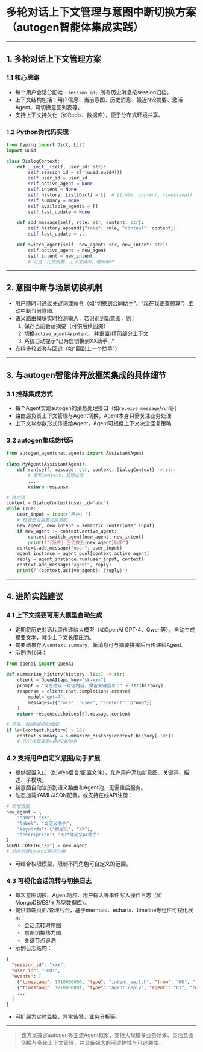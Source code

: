 # 多轮对话上下文管理与意图中断切换方案（autogen智能体集成实践）

---

## 1. 多轮对话上下文管理方案

### 1.1 核心思路
- 每个用户会话分配唯一`session_id`，所有历史消息按session归档。
- 上下文结构包括：用户信息、当前意图、历史消息、最近N轮摘要、激活Agent、可切换意图列表等。
- 支持上下文持久化（如Redis、数据库），便于分布式环境共享。

### 1.2 Python伪代码实现
```python
from typing import Dict, List
import uuid

class DialogContext:
    def __init__(self, user_id: str):
        self.session_id = str(uuid.uuid4())
        self.user_id = user_id
        self.active_agent = None
        self.intent = None
        self.history: List[Dict] = []  # [{role, content, timestamp}]
        self.summary = None
        self.available_agents = []
        self.last_update = None

    def add_message(self, role: str, content: str):
        self.history.append({"role": role, "content": content})
        self.last_update = ...

    def switch_agent(self, new_agent: str, new_intent: str):
        self.active_agent = new_agent
        self.intent = new_intent
        # 可选：历史摘要、上下文精简、通知用户
```

---

## 2. 意图中断与场景切换机制

- 用户随时可通过关键词或命令（如“切换到合同助手”、“现在我要查预算”）主动中断当前意图。
- 语义路由模块实时检测输入，若识别到新意图，则：
  1. 保存当前会话摘要（可供后续回溯）
  2. 切换`active_agent`与`intent`，并重置/精简部分上下文
  3. 系统自动提示“已为您切换到XX助手...”
- 支持多轮嵌套与回退（如“回到上一个助手”）

---

## 3. 与autogen智能体开放框架集成的具体细节

### 3.1 推荐集成方式
- 每个Agent实现autogen的消息处理接口（如`receive_message`/`run`等）
- 路由层负责上下文管理与Agent切换，Agent本身只需关注业务处理
- 上下文以参数形式传递给Agent，Agent可根据上下文决定回复策略

### 3.2 autogen集成伪代码
```python
from autogen_agentchat.agents import AssistantAgent

class MyAgent(AssistantAgent):
    def run(self, message: str, context: DialogContext) -> str:
        # 解析context，处理业务
        ...
        return response

# 路由层
context = DialogContext(user_id="abc")
while True:
    user_input = input("用户: ")
    # 检查是否需要切换意图
    new_agent, new_intent = semantic_router(user_input)
    if new_agent != context.active_agent:
        context.switch_agent(new_agent, new_intent)
        print(f"[系统] 已切换到{new_agent}助手")
    context.add_message("user", user_input)
    agent_instance = agent_pool[context.active_agent]
    reply = agent_instance.run(user_input, context)
    context.add_message("agent", reply)
    print(f"{context.active_agent}: {reply}")
```

---

## 4. 进阶实践建议

### 4.1 上下文摘要可用大模型自动生成
- 定期将历史对话片段传递给大模型（如OpenAI GPT-4、Qwen等），自动生成摘要文本，减少上下文长度压力。
- 摘要结果存入`context.summary`，新消息可与摘要拼接后再传递给Agent。
- 示例伪代码：
```python
from openai import OpenAI

def summarize_history(history: list) -> str:
    client = OpenAI(api_key="sk-xxx")
    prompt = "请总结以下对话内容，保留关键信息：" + str(history)
    response = client.chat.completions.create(
        model="gpt-4",
        messages=[{"role": "user", "content": prompt}]
    )
    return response.choices[0].message.content

# 用法：每隔N轮自动摘要
if len(context.history) > 10:
    context.summary = summarize_history(context.history[-10:])
    # 可只保留摘要+最近2轮消息
```

### 4.2 支持用户自定义意图/助手扩展
- 提供配置入口（如Web后台/配置文件），允许用户添加新意图、关键词、描述、子模块。
- 新意图自动注册到语义路由和Agent池，无需重启服务。
- 动态加载YAML/JSON配置，或支持在线API注册：
```python
# 新增意图
new_agent = {
    "name": "XX",
    "label": "自定义助手",
    "keywords": ["自定义", "XX"],
    "description": "用户自定义AI助手"
}
AGENT_CONFIG["XX"] = new_agent
# 动态创建Agent实例并注册
```
- 可结合权限模型，限制不同角色可自定义的范围。

### 4.3 可视化会话流转与切换日志
- 每次意图切换、Agent响应、用户输入等事件写入操作日志（如MongoDB/ES/关系型数据库）。
- 提供前端页面/管理后台，基于mermaid、echarts、timeline等组件可视化展示：
  - 会话流转时序图
  - 意图切换热力图
  - 关键节点追溯
- 示例日志结构：
```json
{
  "session_id": "xxx",
  "user_id": "u001",
  "events": [
    {"timestamp": 1710000000, "type": "intent_switch", "from": "WO", "to": "CT"},
    {"timestamp": 1710000001, "type": "agent_reply", "agent": "CT", "content": "合同已生成"},
    ...
  ]
}
```
- 可扩展为实时监控、异常告警、业务分析等。

---

> 该方案兼容autogen等主流Agent框架，支持大规模多业务场景、灵活意图切换与多轮上下文管理，并具备强大的可维护性与可追溯性。
